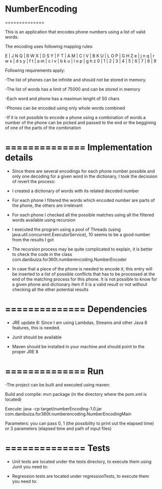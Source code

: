 NumberEncoding
==============
==============

This is an application that encodes phone numbers using a list of valid words.

The encoding uses following mapping rules:

E | J N Q | R W X | D S Y | F T | A M | C I V | B K U | L O P | G H Z
e | j n q | r w x | d s y | f t | a m | c i v | b k u | l o p | g h z
0 |   1   |   2   |   3   |  4  |  5  |   6   |   7   |   8   |   9

Following requirements apply:

-The list of phones can be infinite and should not be stored in memory.

-The list of words has a limit of 75000 and can be stored in memory

-Each word and phone has a maximun lenght of 50 chars

-Phones can be encoded using only whole words combined

-If it is not possible to encode a phone using a combination of words a number of the phone can be picked and passed to the end or the beggining of one of the parts of the combination

==============
Implementation details
==============
- Since there are several encodings for each phone number possible and only one decoding for a given word in the dictionary, I took the decission of revert the process:

- I created a dictionary of words with its related decoded number

- For each phone I filtered the words which encoded number are parts of the phone, the others are irrelevant

- For each phone I checked all the possible matches using all the filtered words available using recursion

- I executed the program using a pool of Threads (using java.util.concurrent.ExecutorService), 10 seems to be a good number from the results I got

- The recursion process may be quite complicated to explain, it is better to check the code in the class com.danibuiza.for360t.numberencoding.NumberEncoder

- In case that a piece of the phone is needed to encode it, this entry will be inserted to a list of possible conflicts that has to be processed at the end of the matching process for this phone. It is not possible to know for a given phone and dictionary item if it is a valid result or not without checking all the other potential results

==============
Dependencies
==============
- JRE update 8: Since I am using Lambdas, Streams and other Java 8 features, this is needed.

- Junit should be available

- Maven should be installed in your machine and should point to the proper JRE 8

==============
Run
==============
-The project can be built and executed using maven:

Build and compile: mvn package (in the directory where the pom.xml is located)

Execute: java -cp target/numberEncoding-1.0.jar com.danibuiza.for360t.numberencoding.NumberEncodingMain

Parameters: 
you can pass 0, 1 (the possibility to print out the elapsed time) or 3 parameters (elapsed time and path of input files)

==============
Tests
==============

- Unit tests are located under the tests directory, to execute them using Junit you need to:

- Regression tests are located under regressionTests, to execute them you need to:
